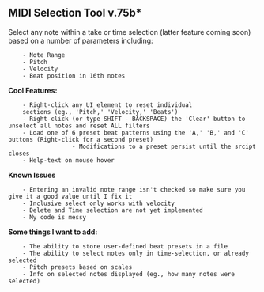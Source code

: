 
## MIDI Selection Tool v.75b*

Select any note within a take or time selection (latter feature coming soon) based on a number of parameters including:
		
		- Note Range
		- Pitch
		- Velocity 
		- Beat position in 16th notes


**Cool Features:**

		- Right-click any UI element to reset individual 
		sections (eg., 'Pitch,' 'Velocity,' 'Beats')
		- Right-click (or type SHIFT - BACKSPACE) the 'Clear' button to unselect all notes and reset ALL filters
		- Load one of 6 preset beat patterns using the 'A,' 'B,' and 'C' buttons (Right-click for a second preset)
			          - Modifications to a preset persist until the srcipt closes
		- Help-text on mouse hover

**Known Issues**

		- Entering an invalid note range isn't checked so make sure you give it a good value until I fix it
		- Inclusive select only works with velocity
		- Delete and Time selection are not yet implemented
		- My code is messy

**Some things I want to add:**

		- The ability to store user-defined beat presets in a file 
		- The ability to select notes only in time-selection, or already selected
		- Pitch presets based on scales
		- Info on selected notes displayed (eg., how many notes were selected)
